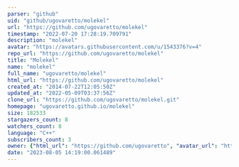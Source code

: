 ```yaml
---
parser: "github"
uid: "github/ugovaretto/molekel"
url: "https://github.com/ugovaretto/molekel"
timestamp: "2022-07-20 17:28:19.709791"
description: "molekel"
avatar: "https://avatars.githubusercontent.com/u/1543376?v=4"
repo_url: "https://github.com/ugovaretto/molekel"
title: "Molekel"
name: "molekel"
full_name: "ugovaretto/molekel"
html_url: "https://github.com/ugovaretto/molekel"
created_at: "2014-07-22T12:05:50Z"
updated_at: "2022-05-09T03:37:56Z"
clone_url: "https://github.com/ugovaretto/molekel.git"
homepage: "ugovaretto.github.io/molekel"
size: 182533
stargazers_count: 8
watchers_count: 8
language: "C++"
subscribers_count: 3
owner: {"html_url": "https://github.com/ugovaretto", "avatar_url": "https://avatars.githubusercontent.com/u/1543376?v=4", "login": "ugovaretto", "type": "User"}
date: "2023-08-05 14:19:00.061489"
---
```

